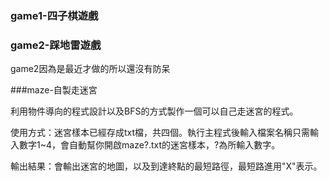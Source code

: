 ### game1-四子棋遊戲


### game2-踩地雷遊戲

game2因為是最近才做的所以還沒有防呆

###maze-自製走迷宮

利用物件導向的程式設計以及BFS的方式製作一個可以自己走迷宮的程式。

使用方式：迷宮樣本已經存成txt檔，共四個。執行主程式後輸入檔案名稱只需輸入數字1~4，會自動幫你開啟maze?.txt的迷宮樣本，?為所輸入數字。

輸出結果：會輸出迷宮的地圖，以及到達終點的最短路徑，最短路進用"X"表示。